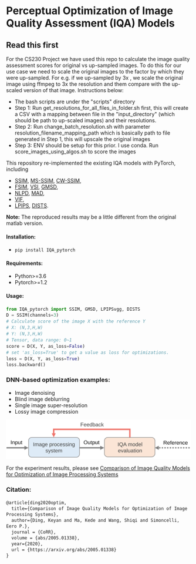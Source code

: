 # Perceptual Optimization of Image Quality Assessment (IQA) Models

## Read this first
For the CS230 Project we have used this repo to calculate the image quality assessment scores for original vs up-sampled 
images. To do this for our use case we need to scale the original images to the factor by which they were up-sampled. 
For e.g. if we up-sampled by 3x , we scale the original image using ffmpeg to 3x the resolution and them compare with 
the up-scaled version of that image. Instructions below:

- The bash scripts are under the "scripts" directory
- Step 1: Run get_resolutions_for_all_files_in_folder.sh first, this will create a CSV with a mapping between file in 
  the "input_directory" (which should be path to up-scaled images) and their resolutions.
- Step 2: Run change_batch_resolution.sh with parameter resolution_filename_mapping_path which is basically path to 
  file generated in Step 1, this will upscale the original images 
- Step 3: ENV should be setup for this prior. I use conda. Run score_images_using_algos.sh to score the images 

This repository re-implemented the existing IQA models with PyTorch, including
- [SSIM](https://www.cns.nyu.edu/~lcv/ssim/), [MS-SSIM](https://ece.uwaterloo.ca/~z70wang/publications/msssim.html), [CW-SSIM](https://www.mathworks.com/matlabcentral/fileexchange/43017-complex-wavelet-structural-similarity-index-cw-ssim),
- [FSIM](https://sse.tongji.edu.cn/linzhang/IQA/FSIM/FSIM.htm), [VSI](https://sse.tongji.edu.cn/linzhang/IQA/VSI/VSI.htm), [GMSD](https://www4.comp.polyu.edu.hk/~cslzhang/IQA/GMSD/GMSD.htm),
- [NLPD](https://www.cns.nyu.edu/~lcv/NLPyr/), [MAD](http://vision.eng.shizuoka.ac.jp/mod/url/view.php?id=54),
- [VIF](https://live.ece.utexas.edu/research/Quality/VIF.htm),
- [LPIPS](https://github.com/richzhang/PerceptualSimilarity), [DISTS](https://github.com/dingkeyan93/DISTS).

**Note:** The reproduced results may be a little different from the original matlab version.

#### Installation:
- ```pip install IQA_pytorch```

#### Requirements: 
- Python>=3.6
- Pytorch>=1.2

#### Usage:
```python
from IQA_pytorch import SSIM, GMSD, LPIPSvgg, DISTS
D = SSIM(channels=3)
# Calculate score of the image X with the reference Y
# X: (N,3,H,W) 
# Y: (N,3,H,W) 
# Tensor, data range: 0~1
score = D(X, Y, as_loss=False) 
# set 'as_loss=True' to get a value as loss for optimizations.
loss = D(X, Y, as_loss=True)
loss.backward()
```

### DNN-based optimization examples:
- Image denoising
- Blind image deblurring
- Single image super-resolution
- Lossy image compression

![diagram](images/diagram.svg)

For the experiment results, please see [Comparison of Image Quality Models for Optimization of Image Processing Systems
](https://arxiv.org/abs/2005.01338)  

### Citation:
```
@article{ding2020optim,
  title={Comparison of Image Quality Models for Optimization of Image Processing Systems},
  author={Ding, Keyan and Ma, Kede and Wang, Shiqi and Simoncelli, Eero P.},
  journal = {CoRR},
  volume = {abs/2005.01338},
  year={2020},
  url = {https://arxiv.org/abs/2005.01338}
}
```